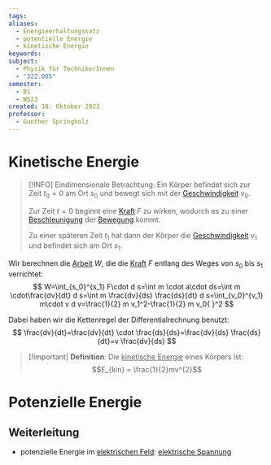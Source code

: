 ```yaml
---
tags: 
aliases:
  - Energieerhaltungssatz
  - potentielle Energie
  - kinetische Energie
keywords: 
subject:
  - Physik für TechnikerInnen
  - "322.005"
semester:
  - B1
  - WS23
created: 18. Oktober 2023
professor:
  - Gunther Springholz
---
```

 

# Kinetische Energie

> [!INFO] Eindimensionale Betrachtung:
> Ein Körper befindet sich zur Zeit $t_{0}=0$ am Ort $s_{0}$ und bewegt sich mit der [Geschwindigkeit](Kinematik.md) $v_{0}$.
> 
> Zur Zeit $t=0$ beginnt eine [Kraft](Kraft.md) $F$ zu wirken, wodurch es zu einer [Beschleunigung](Kinematik.md) der [Bewegung](Kinematik.md) kommt.
> 
> Zu einer späteren Zeit $t_{1}$ hat dann der Körper die [Geschwindigkeit](Kinematik.md) $v_{1}$ und befindet sich am Ort $s_{1}$.


Wir berechnen die [Arbeit](Mechanische%20Arbeit.md) $W$, die die [Kraft](Kraft.md) $F$ entlang des Weges von $s_0$ bis $s_1$ verrichtet:
$$
W=\int_{s_0}^{s_1} F\cdot d s=\int m \cdot a\cdot ds=\int m \cdot\frac{dv}{dt} d s=\int m \frac{dv}{ds} \frac{ds}{dt} d s=\int_{v_0}^{v_1} m\cdot v d v=\frac{1}{2} m v_1^2-\frac{1}{2} m v_0{ }^2
$$

Dabei haben wir die Kettenregel der Differentialrechnung benutzt:
$$
\frac{dv}{dt}=\frac{dv}{dt} \cdot \frac{ds}{ds}=\frac{dv}{ds} \frac{ds}{dt}=v \frac{dv}{ds}
$$

> [!important] **Definition**: Die <u>kinetische Energie</u>
> eines Körpers ist:
> $$E_{kin} = \frac{1}{2}mv^{2}$$

# Potenzielle Energie

## Weiterleitung

- potenzielle Energie im [elektrischen Feld](../Elektrotechnik/elektrisches%20Feld.md): [elektrische Spannung](../Elektrotechnik/elektrische%20Spannung.md)
